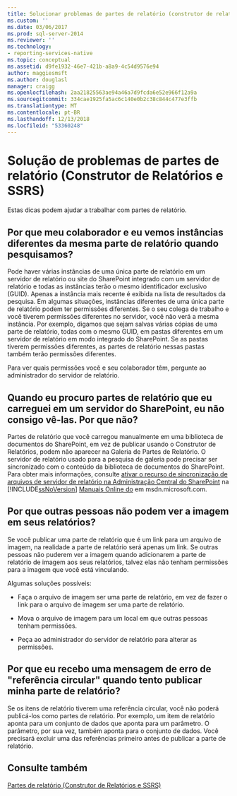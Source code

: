 ```yaml
---
title: Solucionar problemas de partes de relatório (construtor de relatórios e SSRS) | Microsoft Docs
ms.custom: ''
ms.date: 03/06/2017
ms.prod: sql-server-2014
ms.reviewer: ''
ms.technology:
- reporting-services-native
ms.topic: conceptual
ms.assetid: d9fe1932-46e7-421b-a8a9-4c54d9576e94
author: maggiesmsft
ms.author: douglasl
manager: craigg
ms.openlocfilehash: 2aa21825563ae94a46a7d9fcda6e52e966f12a9a
ms.sourcegitcommit: 334cae1925fa5ac6c140e0b2c38c844c477e3ffb
ms.translationtype: MT
ms.contentlocale: pt-BR
ms.lasthandoff: 12/13/2018
ms.locfileid: "53360248"
---
```

# <a name="troubleshoot-report-parts-report-builder-and-ssrs"></a>Solução de problemas de partes de relatório (Construtor de Relatórios e SSRS)
  Estas dicas podem ajudar a trabalhar com partes de relatório.  
  
## <a name="why-do-my-co-worker-and-i-see-different-instances-of-the-same-report-part-when-we-search-for-it"></a>Por que meu colaborador e eu vemos instâncias diferentes da mesma parte de relatório quando pesquisamos?  
 Pode haver várias instâncias de uma única parte de relatório em um servidor de relatório ou site do SharePoint integrado com um servidor de relatório e todas as instâncias terão o mesmo identificador exclusivo (GUID). Apenas a instância mais recente é exibida na lista de resultados da pesquisa. Em algumas situações, instâncias diferentes de uma única parte de relatório podem ter permissões diferentes. Se o seu colega de trabalho e você tiverem permissões diferentes no servidor, você não verá a mesma instância. Por exemplo, digamos que sejam salvas várias cópias de uma parte de relatório, todas com o mesmo GUID, em pastas diferentes em um servidor de relatório em modo integrado do SharePoint. Se as pastas tiverem permissões diferentes, as partes de relatório nessas pastas também terão permissões diferentes.  
  
 Para ver quais permissões você e seu colaborador têm, pergunte ao administrador do servidor de relatório.  
  
## <a name="when-i-search-for-report-parts-that-i-uploaded-to-a-sharepoint-server-i-do-not-see-them-why-not"></a>Quando eu procuro partes de relatório que eu carreguei em um servidor do SharePoint, eu não consigo vê-las. Por que não?  
 Partes de relatório que você carregou manualmente em uma biblioteca de documentos do SharePoint, em vez de publicar usando o Construtor de Relatórios, podem não aparecer na Galeria de Partes de Relatório. O servidor de relatório usado para a pesquisa de galeria pode precisar ser sincronizado com o conteúdo da biblioteca de documentos do SharePoint. Para obter mais informações, consulte [ativar o recurso de sincronização de arquivos de servidor de relatório na Administração Central do SharePoint](../../2014/reporting-services/activate-report-server-file-sync-feature-sharepoint-central-administration.md) na [!INCLUDE[ssNoVersion](../includes/ssnoversion-md.md)] [Manuais Online do](https://go.microsoft.com/fwlink/?LinkId=154888) em msdn.microsoft.com.  
  
## <a name="why-cant-others-see-the-image-in-their-reports"></a>Por que outras pessoas não podem ver a imagem em seus relatórios?  
 Se você publicar uma parte de relatório que é um link para um arquivo de imagem, na realidade a parte de relatório será apenas um link. Se outras pessoas não puderem ver a imagem quando adicionarem a parte de relatório de imagem aos seus relatórios, talvez elas não tenham permissões para a imagem que você está vinculando.  
  
 Algumas soluções possíveis:  
  
-   Faça o arquivo de imagem ser uma parte de relatório, em vez de fazer o link para o arquivo de imagem ser uma parte de relatório.  
  
-   Mova o arquivo de imagem para um local em que outras pessoas tenham permissões.  
  
-   Peça ao administrador do servidor de relatório para alterar as permissões.  
  
## <a name="why-do-i-get-a-circular-reference-error-message-when-i-try-to-publish-my-report-part"></a>Por que eu recebo uma mensagem de erro de "referência circular" quando tento publicar minha parte de relatório?  
 Se os itens de relatório tiverem uma referência circular, você não poderá publicá-los como partes de relatório. Por exemplo, um item de relatório aponta para um conjunto de dados que aponta para um parâmetro. O parâmetro, por sua vez, também aponta para o conjunto de dados. Você precisará excluir uma das referências primeiro antes de publicar a parte de relatório.  
  
## <a name="see-also"></a>Consulte também  
 [Partes de relatório &#40;Construtor de Relatórios e SSRS&#41;](report-parts-report-builder-and-ssrs.md)  
  
  
